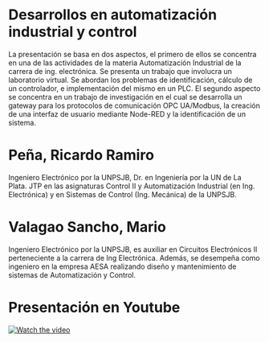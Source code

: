 # Desarrollos en automatización industrial y control
La presentación se basa en dos aspectos, el primero de ellos se concentra en una de las actividades de la materia Automatización Industrial de la carrera de ing. electrónica. Se presenta un trabajo que involucra un laboratorio virtual. Se abordan los problemas de identificación, cálculo de un controlador, e implementación del mismo en un PLC. El segundo aspecto se concentra en un trabajo de investigación en el cual se desarrolla un gateway para los protocolos de comunicación OPC UA/Modbus, la creación de una interfaz de usuario mediante Node-RED y la identificación de un sistema. 
# Peña, Ricardo Ramiro
Ingeniero Electrónico por la UNPSJB, Dr. en Ingeniería por la UN de La Plata. JTP en las asignaturas Control II y Automatización Industrial (en Ing. Electrónica) y en Sistemas de Control (Ing. Mecánica) de la UNPSJB. 
# Valagao Sancho, Mario
Ingeniero Electrónico por la UNPSJB, es auxiliar en Circuitos Electrónicos II perteneciente a la carrera de Ing Electrónica. Además, se desempeña como ingeniero en la empresa AESA realizando diseño y mantenimiento de sistemas de Automatización y Control. 

# Presentación en Youtube
 [![Watch the video](https://img.youtube.com/vi/-TsAsOJGj-0/maxresdefault.jpg)](https://www.youtube.com/watch?v=-TsAsOJGj-0)